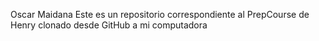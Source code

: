 Oscar Maidana
Este es un repositorio correspondiente al PrepCourse de Henry clonado desde GitHub a mi computadora 
